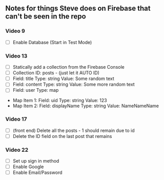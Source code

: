 ## Notes for things Steve does on Firebase that can't be seen in the repo

### Video 9

- [ ] Enable Database (Start in Test Mode)

### Video 13

- [ ] Statically add a collection from the Firebase Console
- [ ] Collection ID: posts - (just let it AUTO ID)
- [ ] Field: title Type: string Value: Some random text
- [ ] Field: content Type: string Value: Some more random text
- [ ] Field: user Type: map
- Map Item 1: Field: uid Type: string Value: 123
- Map Item 2: Field: displayName Type: string Value: NameNameName

### Video 17

- [ ] (front end) Delete all the posts - 1 should remain due to id
- [ ] Delete the ID field on the last post that remains

### Video 22

- [ ] Set up sign in method
- [ ] Enable Google
- [ ] Enable Email/Password
